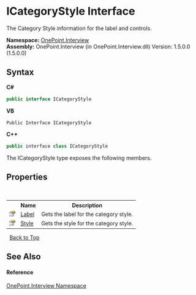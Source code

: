# ICategoryStyle Interface
 

The Category Style information for the label and controls.

**Namespace:**&nbsp;<a href="N_OnePoint_Interview">OnePoint.Interview</a><br />**Assembly:**&nbsp;OnePoint.Interview (in OnePoint.Interview.dll) Version: 1.5.0.0 (1.5.0.0)

## Syntax

**C#**<br />
``` C#
public interface ICategoryStyle
```

**VB**<br />
``` VB
Public Interface ICategoryStyle
```

**C++**<br />
``` C++
public interface class ICategoryStyle
```

The ICategoryStyle type exposes the following members.


## Properties
&nbsp;<table><tr><th></th><th>Name</th><th>Description</th></tr><tr><td>![Public property](media/pubproperty.gif "Public property")</td><td><a href="P_OnePoint_Interview_ICategoryStyle_Label">Label</a></td><td>
Gets the label for the category style.</td></tr><tr><td>![Public property](media/pubproperty.gif "Public property")</td><td><a href="P_OnePoint_Interview_ICategoryStyle_Style">Style</a></td><td>
Gets the style for the category style.</td></tr></table>&nbsp;
<a href="#icategorystyle-interface">Back to Top</a>

## See Also


#### Reference
<a href="N_OnePoint_Interview">OnePoint.Interview Namespace</a><br />